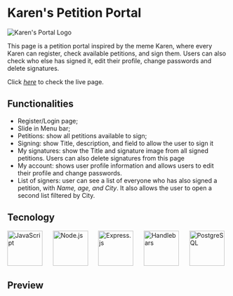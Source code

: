 # Karen's Petition Portal
![Karen's Portal Logo](https://auspic.s3.eu-central-1.amazonaws.com/7sI1K2aHlgCjKk91XqVV.jpeg) 

This page is a petition portal inspired by the meme Karen, where every Karen can register, check available petitions, and sign them. Users can also check who else has signed it, edit their profile, change passwords and delete signatures.

Click *[here](https://karenspetitionportal.herokuapp.com/)* to check the live page.

## Functionalities

- Register/Login page;
- Slide in Menu bar;
- Petitions: show all petitions available to sign;
- Signing: show Title, description, and field to allow the user to sign it 
- My signatures: show the Title and signature image from all signed petitions. Users can also delete signatures from this page
- My account: shows user profile information and allows users to edit their profile and change passwords.
- List of signers: user can see a list of everyone who has also signed a petition, with *Name, age, and City*. It also allows the user to open a second list filtered by City.

## Tecnology

<img alt="JavaScript" src="https://simpleicons.org/icons/javascript.svg" width=80 heigth=80> &nbsp;&nbsp;&nbsp;&nbsp; <img alt="Node.js" src="https://simpleicons.org/icons/nodedotjs.svg" width=80 heigth=80> &nbsp;&nbsp;&nbsp;&nbsp; <img alt="Express.js" src="https://simpleicons.org/icons/express.svg" width=80 heigth=80> &nbsp;&nbsp;&nbsp;&nbsp; <img alt="Handlebars" src="https://simpleicons.org/icons/handlebarsdotjs.svg" width=80 heigth=80> &nbsp;&nbsp;&nbsp;&nbsp; <img alt="PostgreSQL" src="https://simpleicons.org/icons/postgresql.svg" width=80 heigth=80>

## Preview





   





